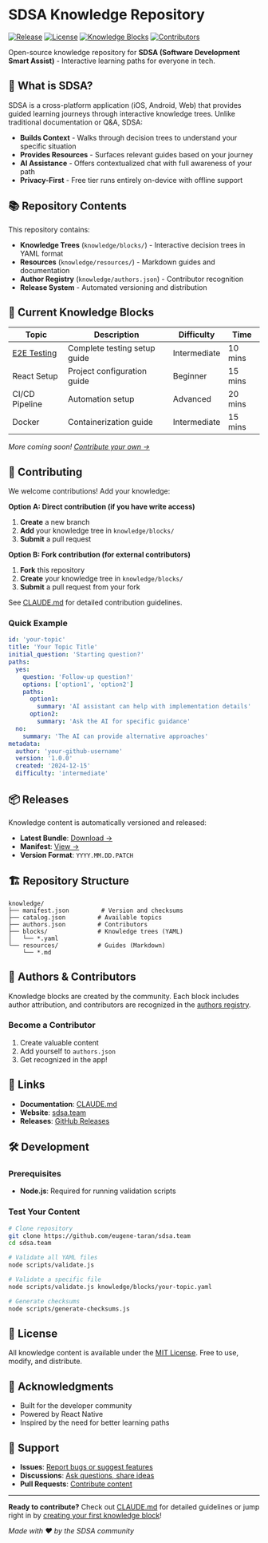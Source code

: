 # SDSA Knowledge Repository

[![Release](https://img.shields.io/github/v/release/eugene-taran/sdsa.team)](https://github.com/eugene-taran/sdsa.team/releases/latest)
[![License](https://img.shields.io/badge/license-MIT-blue.svg)](LICENSE)
[![Knowledge Blocks](https://img.shields.io/badge/knowledge%20blocks-1-green)](knowledge/blocks)
[![Contributors](https://img.shields.io/badge/contributors-welcome-brightgreen)](CLAUDE.md#contributing)

Open-source knowledge repository for **SDSA (Software Development Smart Assist)** - Interactive learning paths for everyone in tech.

## 🚀 What is SDSA?

SDSA is a cross-platform application (iOS, Android, Web) that provides guided learning journeys through interactive knowledge trees. Unlike traditional documentation or Q&A, SDSA:

- **Builds Context** - Walks through decision trees to understand your specific situation
- **Provides Resources** - Surfaces relevant guides based on your journey
- **AI Assistance** - Offers contextualized chat with full awareness of your path
- **Privacy-First** - Free tier runs entirely on-device with offline support

## 📚 Repository Contents

This repository contains:

- **Knowledge Trees** (`knowledge/blocks/`) - Interactive decision trees in YAML format
- **Resources** (`knowledge/resources/`) - Markdown guides and documentation
- **Author Registry** (`knowledge/authors.json`) - Contributor recognition
- **Release System** - Automated versioning and distribution

## 🎯 Current Knowledge Blocks

| Topic | Description | Difficulty | Time |
|-------|-------------|------------|------|
| [E2E Testing](knowledge/blocks/e2e-testing.yaml) | Complete testing setup guide | Intermediate | 10 mins |
| React Setup | Project configuration guide | Beginner | 15 mins |
| CI/CD Pipeline | Automation setup | Advanced | 20 mins |
| Docker | Containerization guide | Intermediate | 15 mins |

*More coming soon! [Contribute your own →](CLAUDE.md#contributing)*

## 🤝 Contributing

We welcome contributions! Add your knowledge:

**Option A: Direct contribution (if you have write access)**
1. **Create** a new branch
2. **Add** your knowledge tree in `knowledge/blocks/`
3. **Submit** a pull request

**Option B: Fork contribution (for external contributors)**
1. **Fork** this repository
2. **Create** your knowledge tree in `knowledge/blocks/`
3. **Submit** a pull request from your fork

See [CLAUDE.md](CLAUDE.md) for detailed contribution guidelines.

### Quick Example

```yaml
id: 'your-topic'
title: 'Your Topic Title'
initial_question: 'Starting question?'
paths:
  yes:
    question: 'Follow-up question?'
    options: ['option1', 'option2']
    paths:
      option1:
        summary: 'AI assistant can help with implementation details'
      option2:
        summary: 'Ask the AI for specific guidance'
  no:
    summary: 'The AI can provide alternative approaches'
metadata:
  author: 'your-github-username'
  version: '1.0.0'
  created: '2024-12-15'
  difficulty: 'intermediate'
```

## 📦 Releases

Knowledge content is automatically versioned and released:

- **Latest Bundle**: [Download →](https://github.com/eugene-taran/sdsa.team/releases/latest)
- **Manifest**: [View →](https://raw.githubusercontent.com/eugene-taran/sdsa.team/main/knowledge/manifest.json)
- **Version Format**: `YYYY.MM.DD.PATCH`


## 🏗️ Repository Structure

```
knowledge/
├── manifest.json         # Version and checksums
├── catalog.json         # Available topics
├── authors.json         # Contributors
├── blocks/              # Knowledge trees (YAML)
│   └── *.yaml
└── resources/           # Guides (Markdown)
    └── *.md
```

## 👥 Authors & Contributors

Knowledge blocks are created by the community. Each block includes author attribution, and contributors are recognized in the [authors registry](knowledge/authors.json).

### Become a Contributor

1. Create valuable content
2. Add yourself to `authors.json`
3. Get recognized in the app!

## 🔗 Links

- **Documentation**: [CLAUDE.md](CLAUDE.md)
- **Website**: [sdsa.team](https://sdsa.team)
- **Releases**: [GitHub Releases](https://github.com/eugene-taran/sdsa.team/releases)

## 🛠️ Development

### Prerequisites

- **Node.js**: Required for running validation scripts

### Test Your Content

```bash
# Clone repository
git clone https://github.com/eugene-taran/sdsa.team
cd sdsa.team

# Validate all YAML files
node scripts/validate.js

# Validate a specific file
node scripts/validate.js knowledge/blocks/your-topic.yaml

# Generate checksums
node scripts/generate-checksums.js
```


## 📄 License

All knowledge content is available under the [MIT License](LICENSE). Free to use, modify, and distribute.

## 🙏 Acknowledgments

- Built for the developer community
- Powered by React Native
- Inspired by the need for better learning paths

## 📮 Support

- **Issues**: [Report bugs or suggest features](https://github.com/eugene-taran/sdsa.team/issues)
- **Discussions**: [Ask questions, share ideas](https://github.com/eugene-taran/sdsa.team/discussions)
- **Pull Requests**: [Contribute content](https://github.com/eugene-taran/sdsa.team/pulls)

---

**Ready to contribute?** Check out [CLAUDE.md](CLAUDE.md) for detailed guidelines or jump right in by [creating your first knowledge block](CLAUDE.md#adding-a-new-knowledge-tree)!

*Made with ❤️ by the SDSA community*